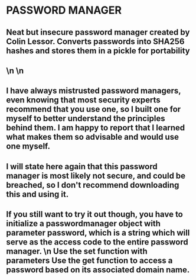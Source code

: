 <h1>PASSWORD MANAGER</h1>
<h2>Neat but insecure password manager created by Colin Lessor. Converts passwords into SHA256 hashes and stores them in a pickle for portability</h2>
<h2>\n \n</h2>
<h2>I have always mistrusted password managers, even knowing that most security experts recommend that you use one, so I built one for myself to better understand the principles behind them. I am happy to report that I learned what makes them so advisable and would use one myself.</h2>
<h2>I will state here again that this password manager is most likely not secure, and could be breached, so I don't recommend downloading this and using it.</h2>
<h2>If you still want to try it out though, you have to initialize a passwordmanager object with parameter password, which is a string which will serve as the access code to the entire password manager. \n Use the set function with parameters
  Use the get function to access a password based on its associated domain name.</h2>

<h3></h3>
